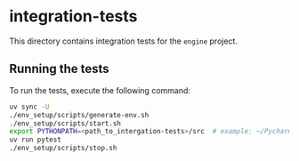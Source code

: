 # integration-tests

This directory contains integration tests for the `engine` project.

## Running the tests

To run the tests, execute the following command:

```bash
uv sync -U
./env_setup/scripts/generate-env.sh
./env_setup/scripts/start.sh
export PYTHONPATH=<path_to_intergation-tests>/src  # example: ~/PycharmProjects/integration_tests/src
uv run pytest
./env_setup/scripts/stop.sh
```
